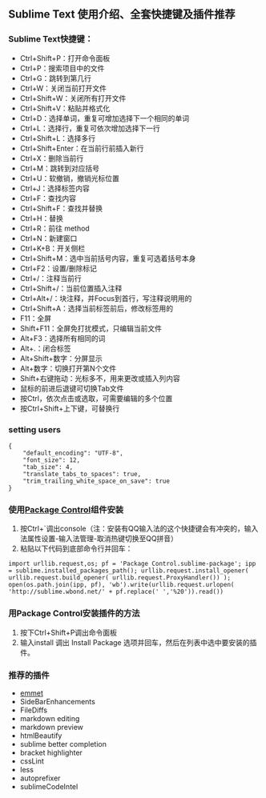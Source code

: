 ## Sublime Text 使用介绍、全套快捷键及插件推荐


### Sublime Text快捷键：

+   Ctrl+Shift+P：打开命令面板
+   Ctrl+P：搜索项目中的文件
+   Ctrl+G：跳转到第几行
+   Ctrl+W：关闭当前打开文件
+   Ctrl+Shift+W：关闭所有打开文件
+   Ctrl+Shift+V：粘贴并格式化
+   Ctrl+D：选择单词，重复可增加选择下一个相同的单词
+   Ctrl+L：选择行，重复可依次增加选择下一行
+   Ctrl+Shift+L：选择多行
+   Ctrl+Shift+Enter：在当前行前插入新行
+   Ctrl+X：删除当前行
+   Ctrl+M：跳转到对应括号
+   Ctrl+U：软撤销，撤销光标位置
+   Ctrl+J：选择标签内容
+   Ctrl+F：查找内容
+   Ctrl+Shift+F：查找并替换
+   Ctrl+H：替换
+   Ctrl+R：前往 method
+   Ctrl+N：新建窗口
+   Ctrl+K+B：开关侧栏
+   Ctrl+Shift+M：选中当前括号内容，重复可选着括号本身
+   Ctrl+F2：设置/删除标记
+   Ctrl+/：注释当前行
+   Ctrl+Shift+/：当前位置插入注释
+   Ctrl+Alt+/：块注释，并Focus到首行，写注释说明用的
+   Ctrl+Shift+A：选择当前标签前后，修改标签用的
+   F11：全屏
+   Shift+F11：全屏免打扰模式，只编辑当前文件
+   Alt+F3：选择所有相同的词
+   Alt+.：闭合标签
+   Alt+Shift+数字：分屏显示
+   Alt+数字：切换打开第N个文件
+   Shift+右键拖动：光标多不，用来更改或插入列内容
+   鼠标的前进后退键可切换Tab文件
+   按Ctrl，依次点击或选取，可需要编辑的多个位置
+   按Ctrl+Shift+上下键，可替换行

### setting users

```
{
    "default_encoding": "UTF-8",
    "font_size": 12,
    "tab_size": 4,
    "translate_tabs_to_spaces": true,
    "trim_trailing_white_space_on_save": true
}
```


### 使用[Package Control](https://packagecontrol.io/)组件安装

1. 按Ctrl+`调出console（注：安装有QQ输入法的这个快捷键会有冲突的，输入法属性设置-输入法管理-取消热键切换至QQ拼音）
2. 粘贴以下代码到底部命令行并回车：

```
import urllib.request,os; pf = 'Package Control.sublime-package'; ipp = sublime.installed_packages_path(); urllib.request.install_opener( urllib.request.build_opener( urllib.request.ProxyHandler()) ); open(os.path.join(ipp, pf), 'wb').write(urllib.request.urlopen( 'http://sublime.wbond.net/' + pf.replace(' ','%20')).read())
```

### 用Package Control安装插件的方法

1. 按下Ctrl+Shift+P调出命令面板
2. 输入install 调出 Install Package 选项并回车，然后在列表中选中要安装的插件。

### 推荐的插件

+   [emmet](http://docs.emmet.io/cheat-sheet/)
+   SideBarEnhancements
+   FileDiffs
+   markdown editing
+   markdown preview
+   htmlBeautify
+   sublime better completion
+   bracket highlighter
+   cssLint
+   less
+   autoprefixer
+   sublimeCodeIntel
